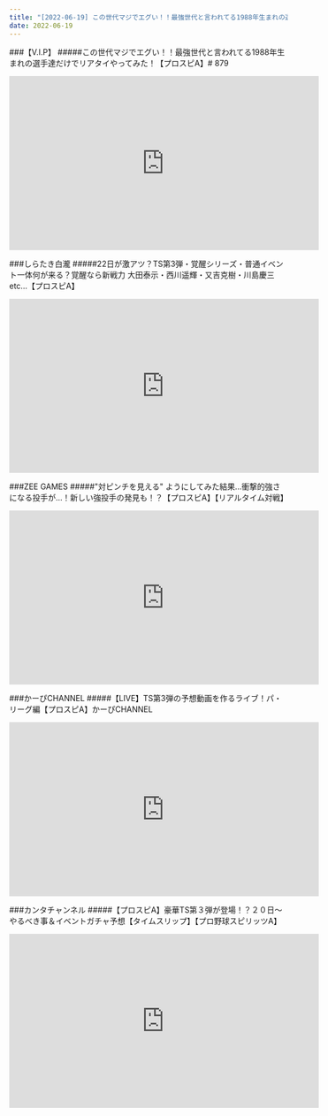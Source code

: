```yaml
---
title: "[2022-06-19] この世代マジでエグい！！最強世代と言われてる1988年生まれの選手達だけでリアタイやってみた！【プロスピA】# 879 他"
date: 2022-06-19
---
```

###【V.I.P】
#####この世代マジでエグい！！最強世代と言われてる1988年生まれの選手達だけでリアタイやってみた！【プロスピA】# 879
<iframe width="560" height="315" src="https://www.youtube.com/embed/Iw65xdmP2DQ" frameborder="0" allow="accelerometer; autoplay; clipboard-write; encrypted-media; gyroscope; picture-in-picture" allowfullscreen></iframe>

###しらたき白瀧
#####22日が激アツ？TS第3弾・覚醒シリーズ・普通イベント一体何が来る？覚醒なら新戦力 大田泰示・西川遥輝・又吉克樹・川島慶三etc…【プロスピA】
<iframe width="560" height="315" src="https://www.youtube.com/embed/aw8zbfAubtw" frameborder="0" allow="accelerometer; autoplay; clipboard-write; encrypted-media; gyroscope; picture-in-picture" allowfullscreen></iframe>

###ZEE GAMES
#####&quot;対ピンチを見える&quot; ようにしてみた結果…衝撃的強さになる投手が…！新しい強投手の発見も！？【プロスピA】【リアルタイム対戦】
<iframe width="560" height="315" src="https://www.youtube.com/embed/d-THGofAZF4" frameborder="0" allow="accelerometer; autoplay; clipboard-write; encrypted-media; gyroscope; picture-in-picture" allowfullscreen></iframe>

###かーぴCHANNEL
#####【LIVE】TS第3弾の予想動画を作るライブ！パ・リーグ編【プロスピA】かーぴCHANNEL
<iframe width="560" height="315" src="https://www.youtube.com/embed/m_DOZ35TxN8" frameborder="0" allow="accelerometer; autoplay; clipboard-write; encrypted-media; gyroscope; picture-in-picture" allowfullscreen></iframe>

###カンタチャンネル
#####【プロスピA】豪華TS第３弾が登場！？２０日～やるべき事＆イベントガチャ予想【タイムスリップ】【プロ野球スピリッツA】
<iframe width="560" height="315" src="https://www.youtube.com/embed/svQhUJCRNpE" frameborder="0" allow="accelerometer; autoplay; clipboard-write; encrypted-media; gyroscope; picture-in-picture" allowfullscreen></iframe>

